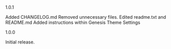 1.0.1

Added CHANGELOG.md
Removed unnecessary files.
Edited readme.txt and README.md
Added instructions within Genesis Theme Settings 

1.0.0

Initial release.